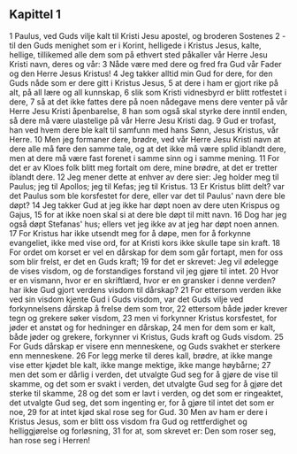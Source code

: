 ## Kapittel 1

1 Paulus, ved Guds vilje kalt til Kristi Jesu apostel, og broderen Sostenes
2 - til den Guds menighet som er i Korint, helligede i Kristus Jesus, kalte, hellige, tillikemed alle dem som på ethvert sted påkaller vår Herre Jesu Kristi navn, deres og vår:
3 Nåde være med dere og fred fra Gud vår Fader og den Herre Jesus Kristus!
4 Jeg takker alltid min Gud for dere, for den Guds nåde som er dere gitt i Kristus Jesus,
5 at dere i ham er gjort rike på alt, på all lære og all kunnskap,
6 slik som Kristi vidnesbyrd er blitt rotfestet i dere,
7 så at det ikke fattes dere på noen nådegave mens dere venter på vår Herre Jesu Kristi åpenbarelse,
8 han som også skal styrke dere inntil enden, så dere må være ulastelige på vår Herre Jesu Kristi dag.
9 Gud er trofast, han ved hvem dere ble kalt til samfunn med hans Sønn, Jesus Kristus, vår Herre.
10 Men jeg formaner dere, brødre, ved vår Herre Jesu Kristi navn at dere alle må føre den samme tale, og at det ikke må være splid iblandt dere, men at dere må være fast forenet i samme sinn og i samme mening.
11 For det er av Kloes folk blitt meg fortalt om dere, mine brødre, at det er tretter iblandt dere.
12 Jeg mener dette at enhver av dere sier: Jeg holder meg til Paulus; jeg til Apollos; jeg til Kefas; jeg til Kristus.
13 Er Kristus blitt delt? var det Paulus som ble korsfestet for dere, eller var det til Paulus' navn dere ble døpt?
14 Jeg takker Gud at jeg ikke har døpt noen av dere uten Krispus og Gajus,
15 for at ikke noen skal si at dere ble døpt til mitt navn.
16 Dog har jeg også døpt Stefanas' hus; ellers vet jeg ikke av at jeg har døpt noen annen.
17 For Kristus har ikke utsendt meg for å døpe, men for å forkynne evangeliet, ikke med vise ord, for at Kristi kors ikke skulle tape sin kraft.
18 For ordet om korset er vel en dårskap for dem som går fortapt, men for oss som blir frelst, er det en Guds kraft;
19 for det er skrevet: Jeg vil ødelegge de vises visdom, og de forstandiges forstand vil jeg gjøre til intet.
20 Hvor er en vismann, hvor er en skriftlærd, hvor er en gransker i denne verden? har ikke Gud gjort verdens visdom til dårskap?
21 For ettersom verden ikke ved sin visdom kjente Gud i Guds visdom, var det Guds vilje ved forkynnelsens dårskap å frelse dem som tror,
22 ettersom både jøder krever tegn og grekere søker visdom,
23 men vi forkynner Kristus korsfestet, for jøder et anstøt og for hedninger en dårskap,
24 men for dem som er kalt, både jøder og grekere, forkynner vi Kristus, Guds kraft og Guds visdom.
25 For Guds dårskap er visere enn menneskene, og Guds svakhet er sterkere enn menneskene.
26 For legg merke til deres kall, brødre, at ikke mange vise etter kjødet ble kalt, ikke mange mektige, ikke mange høybårne;
27 men det som er dårlig i verden, det utvalgte Gud seg for å gjøre de vise til skamme, og det som er svakt i verden, det utvalgte Gud seg for å gjøre det sterke til skamme,
28 og det som er lavt i verden, og det som er ringeaktet, det utvalgte Gud seg, det som ingenting er, for å gjøre til intet det som er noe,
29 for at intet kjød skal rose seg for Gud.
30 Men av ham er dere i Kristus Jesus, som er blitt oss visdom fra Gud og rettferdighet og helliggjørelse og forløsning,
31 for at, som skrevet er: Den som roser seg, han rose seg i Herren!
